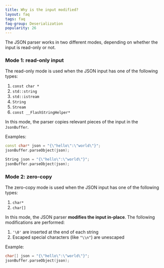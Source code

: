 ```yaml
---
title: Why is the input modified?
layout: faq
tags: faq
faq-group: Deserialization
popularity: 26
---
```


The JSON parser works in two different modes, depending on whether the input is read-only or not.

### Mode 1: read-only input

The read-only mode is used when the JSON input has one of the following types:

1. `const char *`
2. `std::string`
3. `std::istream`
4. `String`
5. `Stream`
6. `const __FlashStringHelper*`

In this mode, the parser copies relevant pieces of the input in the `JsonBuffer`.

Examples:

```c++
const char* json = "{\"hello\":\"world\"}";
jsonBuffer.parseObject(json);

String json = "{\"hello\":\"world\"}";
jsonBuffer.parseObject(json);
```

### Mode 2: zero-copy

The zero-copy mode is used when the JSON input has one of the following types:

1. `char*`
2. `char[]`

In this mode, the JSON parser **modifies the input in-place**.
The following modifications are performed:

1. `'\0'` are inserted at the end of each string
2. Escaped special characters (like `"\\n"`) are unescaped

Example:

```c++
char[] json = "{\"hello\":\"world\"}";
jsonBuffer.parseObject(json);
```